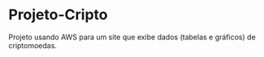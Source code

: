 # Projeto-Cripto
Projeto usando AWS para um site que exibe dados (tabelas e gráficos) de criptomoedas.

